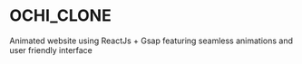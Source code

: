 # OCHI_CLONE
Animated website using ReactJs + Gsap featuring seamless animations and user friendly interface
